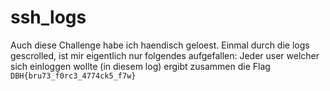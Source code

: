 # ssh_logs

Auch diese Challenge habe ich haendisch geloest.
Einmal durch die logs gescrolled, ist mir eigentlich nur folgendes aufgefallen:
Jeder user welcher sich einloggen wollte (in diesem log) ergibt zusammen die Flag `DBH{bru73_f0rc3_4774ck5_f7w}`
